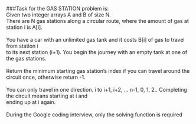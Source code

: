 ###Task for the GAS STATION problem is:
\
Given two integer arrays A and B of size N.\
There are N gas stations along a circular route, where the amount of gas at station i is A[i].\
\
You have a car with an unlimited gas tank and it costs B[i] of gas to travel from station i\
to its next station (i+1). You begin the journey with an empty tank at one of the gas stations.\
\
Return the minimum starting gas station’s index if you can travel around the circuit once, otherwise return -1.\
\
You can only travel in one direction. i to i+1, i+2, … n-1, 0, 1, 2.. Completing the circuit means starting at i and\
ending up at i again.\
\
During the Google coding interview, only the solving function is required
